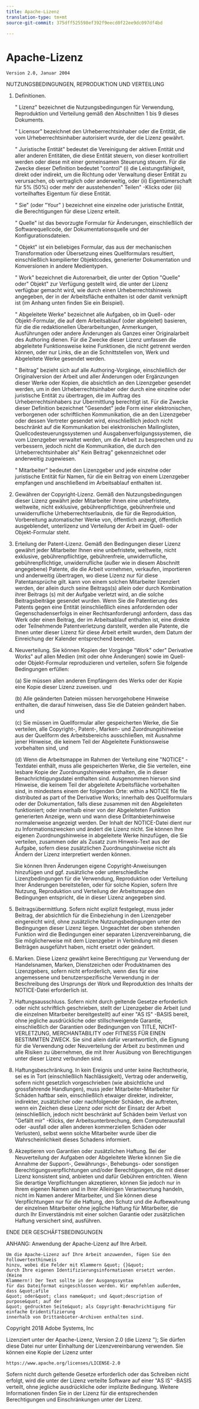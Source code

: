 ```yaml
---
title: Apache-Lizenz
translation-type: tm+mt
source-git-commit: 375dff525598ef392f9eecd0f22ee9dc097df4bd

---
```



# Apache-Lizenz

    Version 2.0, Januar 2004
<!--                        https://www.apache.org/licenses/  -->

NUTZUNGSBEDINGUNGEN, REPRODUKTION UND VERTEILUNG

1. Definitionen.

   &quot; Lizenz&quot; bezeichnet die Nutzungsbedingungen für Verwendung, Reproduktion und
Verteilung gemäß den Abschnitten 1 bis 9 dieses Dokuments.

   &quot; Licensor&quot; bezeichnet den Urheberrechtsinhaber oder die Entität, die vom Urheberrechtsinhaber autorisiert wurde, der die Lizenz gewährt.

   &quot; Juristische Entität&quot; bedeutet die Vereinigung der aktiven Entität und aller
anderen Entitäten, die diese Entität steuern, von dieser kontrolliert werden oder diese mit einer gemeinsamen
Steuerung steuern. Für die Zwecke dieser Definition bedeutet &quot;control&quot; (i) die Leistungsfähigkeit, direkt oder indirekt, um die
Richtung oder Verwaltung dieser Entität zu verursachen, ob vertraglich oder
anderweitig, oder (ii) Eigentümerschaft für 5% (50%) oder mehr der ausstehenden&quot; Teilen&quot; -Klicks oder (iii) vorteilhaftes Eigentum für diese Entität.

   &quot; Sie&quot; (oder &quot;Your&quot; ) bezeichnet eine einzelne oder juristische Entität,
die Berechtigungen für diese Lizenz erteilt.

   &quot; Quelle&quot; ist das bevorzugte Formular für Änderungen, einschließlich der Softwarequellcode, der Dokumentationsquelle
und der Konfigurationsdateien.

   &quot; Objekt&quot; ist ein beliebiges Formular, das aus der mechanischen
Transformation oder Übersetzung eines Quellformulars resultiert, einschließlich kompilierter Objektcodes, generierter Dokumentation und
Konversionen in andere Medientypen.

   &quot; Work&quot; bezeichnet die Autorenarbeit, die unter der Option &quot;Quelle&quot; oder&quot;
Objekt&quot; zur Verfügung gestellt wird, die unter der Lizenz verfügbar gemacht wird, wie durch einen
Urheberrechtshinweis angegeben, der in der Arbeitsfläche
enthalten ist oder damit verknüpft ist (im Anhang unten finden Sie ein Beispiel).

   &quot; Abgeleitete Werke&quot; bezeichnet alle Aufgaben, ob im Quell- oder Objekt-Formular,
die auf dem Arbeitsablauf (oder abgeleitet) basieren, für die die
redaktionellen Überarbeitungen, Anmerkungen, Ausführungen oder andere Änderungen
als Ganzes einer Originalarbeit des Authoring dienen. Für die Zwecke
dieser Lizenz umfassen die abgeleitete Funktionsweise keine Funktionen, die nicht getrennt werden
können, oder nur Links, die an die Schnittstellen von,
Werk und Abgeleitete Werke gesendet werden.

   &quot; Beitrag&quot; bezieht sich auf alle Authoring-Vorgänge, einschließlich
der Originalversion der Arbeit und aller Änderungen oder Ergänzungen
dieser Werke oder Kopien, die absichtlich
an den Lizenzgeber gesendet werden, um in den Urheberrechtsinhaber
oder durch eine einzelne oder juristische Entität zu übertragen, die im Auftrag des
Urheberrechtsinhabers zur Übermittlung berechtigt ist. Für die Zwecke dieser Definition bezeichnet &quot;Gesendet&quot; jede
Form einer elektronischen, verborgenen oder schriftlichen Kommunikation, die an den Lizenzgeber oder dessen Vertreter gesendet wird,
einschließlich jedoch nicht beschränkt auf
die Kommunikation bei elektronischen Mailinglisten, Quellcodesteuerungssystemen und Ausgabenverfolgungssystemen, die vom
Lizenzgeber verwaltet werden, um die Arbeit zu besprechen und zu verbessern, jedoch
nicht die Kommunikation, die durch den Urheberrechtsinhaber als&quot; Kein Beitrag&quot; gekennzeichnet oder anderweitig
zugewiesen.

   &quot; Mitarbeiter&quot; bedeutet den Lizenzgeber und jede einzelne oder juristische Entität
für Namen, für die ein Beitrag von einem Lizenzgeber empfangen und
anschließend im Arbeitsablauf enthalten ist.

2. Gewähren der Copyright-Lizenz. Gemäß den Nutzungsbedingungen dieser Lizenz gewährt jeder Mitarbeiter Ihnen eine unbefristete,
weltweite, nicht exklusive, gebührenpflichtige, gebührenfreie und unwiderrufliche Urheberrechtserlaubnis, die für
die Reproduktion, Vorbereitung automatischer Werke von,
öffentlich anzeigt, öffentlich ausgeblendet, unterlizenz und Verteilung der Arbeit im Quell- oder Objekt-Formular steht.

3. Erteilung der Patent-Lizenz. Gemäß den Bedingungen dieser Lizenz gewährt jeder Mitarbeiter Ihnen eine unbefristete,
weltweite, nicht exklusive, gebührenpflichtige, gebührenfreie, unwiderrufliche, gebührenpflichtige, unwiderrufliche
(außer wie in diesem Abschnitt angegebene) Patente, die die Arbeit vornehmen, verkaufen, importieren und anderweitig übertragen,
wo diese Lizenz nur für diese Patentansprüche gilt. kann von einem solchen Mitarbeiter lizenziert
werden, der allein durch seine
Beitrags(s) allein oder durch Kombination ihrer Beitrags (s)
mit der Aufgabe verletzt wird, an die solche Beitragsbeiträge gesendet wurden. Wenn Sie
die Patentierung des Patents gegen eine Entität (einschließlich eines
anfordernden oder Gegenschadenserfolgs in einer Rechtsanforderung) anfordern, dass das Werk
oder einen Beitrag, der im Arbeitsablauf enthalten ist, eine direkte
oder Teilnehmende Patentverletzung darstellt, werden alle Patente, die Ihnen unter dieser Lizenz für diese Arbeit erteilt wurden, dem Datum der Einreichung der Kalender entsprechend beendet.

4. Neuverteilung. Sie können Kopien der Vorgänge &quot;Work&quot; oder&quot; Derivative Works&quot; auf allen Medien (mit oder ohne
Änderungen) sowie im Quell- oder Objekt-Formular reproduzieren und verteilen, sofern Sie
folgende Bedingungen erfüllen:

   (a) Sie müssen allen anderen Empfängern des Werks oder der Kopie eine Kopie dieser Lizenz zuweisen. und

   (b) Alle geänderten Dateien müssen hervorgehobene Hinweise
enthalten, die darauf hinweisen, dass Sie die Dateien geändert haben. und

   (c) Sie müssen im Quellformular aller gespeicherten Werke,
die Sie verteilen, alle Copyright-, Patent-, Marken- und
Zuordnungshinweise aus der Quellform des Arbeitsbereichs ausschließen,
mit Ausnahme jener Hinweise, die keinem Teil der Abgeleitete Funktionsweise vorbehalten sind, und

   (d) Wenn die Arbeitsmappe im Rahmen der Verteilung eine &quot;NOTICE&quot; -Textdatei enthält, muss
alle gespeicherten Werke, die Sie verteilen, eine lesbare Kopie der Zuordnungshinweise enthalten, die in dieser Benachrichtigungsdatei enthalten
sind. Ausgenommen hiervon sind Hinweise, die keinem Teil der abgeleitete Arbeitsfläche vorbehalten sind, in mindestens einem
der folgenden Orte: within a NOTICE file file distributed
as part of the Derivative Works; innerhalb des Quellformulars oder
der Dokumentation, falls diese zusammen mit den Abgeleiteten funktioniert; oder innerhalb
einer von der Abgeleiteten Funktion generierten Anzeige, wenn und
wann diese Drittanbieterhinweise normalerweise angezeigt werden. Der Inhalt
der NOTICE-Datei dient nur zu Informationszwecken und
ändert die Lizenz nicht. Sie können Ihre eigenen Zuordnungshinweise
in abgeleitete Werke hinzufügen, die Sie verteilen, zusammen
oder als Zusatz zum Hinweis-Text aus der Aufgabe, sofern
diese zusätzlichen Zuordnungshinweise nicht als Ändern der Lizenz interpretiert
werden können.

   Sie können Ihren Änderungen eigene Copyright-Anweisungen hinzufügen und
ggf. zusätzliche oder unterschiedliche Lizenzbedingungen für die Verwendung, Reproduktion oder Verteilung Ihrer Änderungen bereitstellen, oder
für solche Kopien, sofern Ihre Nutzung,
Reproduktion und Verteilung der Arbeitsmappe den Bedingungen entspricht, die in dieser Lizenz angegeben sind.

5. Beitragsübermittlung. Sofern nicht explizit festgelegt, muss jeder Beitrag, der absichtlich für die Einbeziehung in den Lizenzgeber eingereicht wird, ohne zusätzliche Nutzungsbedingungen unter den Bedingungen dieser Lizenz liegen.
Ungeachtet der oben stehenden Funktion wird die Bedingungen einer separaten Lizenzvereinbarung, die Sie möglicherweise mit dem Lizenzgeber in Verbindung mit diesen Beiträgen ausgeführt
haben, nicht ersetzt oder geändert.

6. Marken. Diese Lizenz gewährt keine Berechtigung zur Verwendung der Handelsnamen,
Marken, Dienstzeichen oder Produktnamen des Lizenzgebers,
sofern nicht erforderlich, wenn dies für eine angemessene und benutzerspezifische Verwendung in der Beschreibung des
Ursprungs der Work und Reproduktion des Inhalts der NOTICE-Datei erforderlich ist.

7. Haftungsausschluss. Sofern nicht durch geltende Gesetze erforderlich oder
nicht schriftlich geschrieben, stellt der Lizenzgeber die Arbeit (und die einzelnen
Mitarbeiter bereitgestellt) auf einer &quot;AS IS&quot; -BASIS bereit, ohne
jegliche ausdrückliche oder
stillschweigende Garantie, einschließlich der Garantien oder Bedingungen
von TITLE, NICHT-VERLETZUNG, MERCHANTABILITY oder FITNESS FÜR EINEN
BESTIMMTEN ZWECK. Sie sind allein dafür verantwortlich, die Eignung für die Verwendung oder Neuverteilung der Arbeit zu bestimmen und alle Risiken zu übernehmen, die mit Ihrer Ausübung von Berechtigungen unter dieser Lizenz verbunden sind.

8. Haftungsbeschränkung. In kein Ereignis und unter keine Rechtstheorie,
sei es in Tort (einschließlich Nachlässigkeit), Vertrag oder anderweitig, sofern nicht gesetzlich vorgeschrieben (wie absichtliche und grossfahrende
Handlungen), muss jeder Mitarbeiter-Mitarbeiter für Schäden haftbar sein, einschließlich etwaiger direkter, indirekter, indirekter,
zusätzlicher oder nachfolgender Schäden, die auftreten, wenn ein Zeichen diese Lizenz oder nicht der Einsatz der Arbeit (einschließlich, jedoch nicht beschränkt auf Schäden beim Verlust von &quot;Gefällt mir&quot; -Klicks,
der Arbeitsunterbrechung, dem Computerausfall oder -ausfall oder allen anderen kommerziellen Schäden oder Verlusten), selbst wenn solche Mitarbeiter
wurde über die Wahrscheinlichkeit dieses Schadens informiert.

9. Akzeptieren von Garantien oder zusätzlichen Haftung. Bei der Neuverteilung
der Aufgaben oder Abgeleitete Werke können Sie die Annahme der Support-, Gewährungs-, Behebungs- oder
sonstigen Berechtigungsverpflichtungen und/oder Berechtigungen, die mit dieser
Lizenz konsistent sind, anbieten und dafür Gebühren entrichten. Wenn Sie derartige Verpflichtungen akzeptieren, können Sie jedoch nur in Ihrem eigenen Namen und in Ihrer Alleinigen Verantwortung handeln, nicht im Namen
anderer Mitarbeiter, und Sie können diese Verpflichtungen nur für die Haftung, den
Schutz und die Aufbewahrung der einzelnen Mitarbeiter ohne jegliche Haftung für Mitarbeiter, die durch Ihr Einverständnis mit einer solchen Garantie oder zusätzlichen Haftung versichert sind, ausführen.

ENDE DER GESCHÄFTSBEDINGUNGEN

ANHANG: Anwendung der Apache-Lizenz auf Ihre Arbeit.

    Um die Apache-Lizenz auf Ihre Arbeit anzuwenden, fügen Sie den Followertexthinweis
    hinzu, wobei die Felder mit Klammern &quot; {}&quot;
    durch Ihre eigenen Identifizierungsinformationen ersetzt werden. (Keine
    Klammern!) Der Text sollte in der Ausgangssyntax
    für das Dateiformat eingeschlossen werden. Wir empfehlen außerdem, dass &quot;afile
    &quot; oder&quot; class name&quot; und &quot;description of purpose&quot; auf der
    &quot; gedruckten Seite&quot; als Copyright-Benachrichtigung für einfache Eridentifizierung
    innerhalb von Drittanbieter-Archiven enthalten sind.

Copyright 2018 Adobe Systems, Inc

Lizenziert unter der Apache-Lizenz, Version 2.0 (die Lizenz &quot;);
Sie dürfen diese Datei nur unter Einhaltung der Lizenzvereinbarung verwenden.
Sie können eine Kopie der Lizenz unter

    https://www.apache.org/licenses/LICENSE-2.0

Sofern nicht durch geltende Gesetze erforderlich oder das Schreiben nicht erfolgt, wird die unter der Lizenz verteilte Software
auf einer &quot;AS IS&quot; -BASIS verteilt,
ohne jegliche ausdrückliche oder implizite Bedingung.
Weitere Informationen finden Sie in der Lizenz für die entsprechenden Berechtigungen und
Einschränkungen unter der Lizenz.
